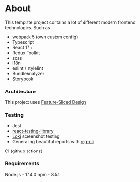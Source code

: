 # About 
This template project contains a lot of different modern frontend technologies. 
Such as 
- webpack 5 (own custom config)
- Typescript
- React 17 +
- Redux Toolkit
- scss 
- i18n
- eslint / stylelint
- BundleAnalyzer
- Storybook

### Architecture 
This project uses [Feature-Sliced Design](https://feature-sliced.design/ru/)

### Testing
- Jest
- [react-testing-library](https://testing-library.com/docs/react-testing-library/intro/)
- [Loki](https://loki.js.org/) screenshot testing
- Generating beautiful reports with [reg-cli](https://github.com/reg-viz/reg-cli)

CI (github actions) 

### Requirements
Node.js - 17.4.0
npm  - 8.5.1
